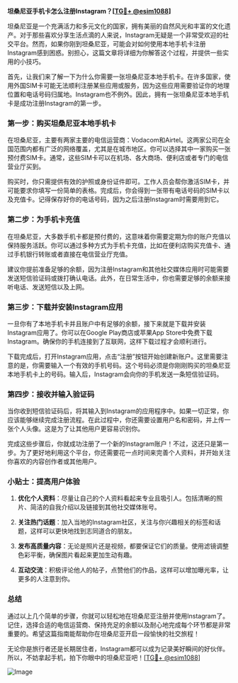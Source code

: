 **坦桑尼亚手机卡怎么注册Instagram？[[TG💪+ @esim1088](https://t.me/s/esim1088)]**

坦桑尼亚是一个充满活力和多元文化的国家，拥有美丽的自然风光和丰富的文化遗产。对于那些喜欢分享生活点滴的人来说，Instagram无疑是一个非常受欢迎的社交平台。然而，如果你刚到坦桑尼亚，可能会对如何使用本地手机卡注册Instagram感到困惑。别担心，这篇文章将详细为你解答这个过程，并提供一些实用的小技巧。

首先，让我们来了解一下为什么你需要一张坦桑尼亚本地手机卡。在许多国家，使用外国SIM卡可能无法顺利注册某些应用或服务，因为这些应用需要验证你的地理位置和电话号码归属地。Instagram也不例外。因此，拥有一张坦桑尼亚本地手机卡是成功注册Instagram的第一步。

### 第一步：购买坦桑尼亚本地手机卡

在坦桑尼亚，主要有两家主要的电信运营商：Vodacom和Airtel。这两家公司在全国范围内都有广泛的网络覆盖，尤其是在城市地区。你可以选择其中一家购买一张预付费SIM卡。通常，这些SIM卡可以在机场、各大商场、便利店或者专门的电信营业厅买到。

购买时，你只需提供有效的护照或身份证件即可。工作人员会帮你激活SIM卡，并可能要求你填写一份简单的表格。完成后，你会得到一张带有电话号码的SIM卡以及充值卡。记得保存好你的电话号码，因为之后注册Instagram时需要用到它。

### 第二步：为手机卡充值

在坦桑尼亚，大多数手机卡都是预付费的，这意味着你需要定期为你的账户充值以保持服务活跃。你可以通过多种方式为手机卡充值，比如在便利店购买充值卡、通过手机银行转账或者直接在电信营业厅充值。

建议你提前准备足够的余额，因为注册Instagram和其他社交媒体应用时可能需要发送短信验证码或拨打确认电话。此外，在日常生活中，你也需要足够的余额来接听电话、发送短信以及上网。

### 第三步：下载并安装Instagram应用

一旦你有了本地手机卡并且账户中有足够的余额，接下来就是下载并安装Instagram应用了。你可以在Google Play商店或苹果App Store中免费下载Instagram。确保你的手机连接到了互联网，这样下载过程才会顺利进行。

下载完成后，打开Instagram应用，点击“注册”按钮开始创建新账户。这里需要注意的是，你需要输入一个有效的手机号码。这个号码必须是你刚刚购买的坦桑尼亚本地手机卡上的号码。输入后，Instagram会向你的手机发送一条短信验证码。

### 第四步：接收并输入验证码

当你收到短信验证码后，将其输入到Instagram的应用程序中。如果一切正常，你应该能够继续完成注册流程。在此过程中，你还需要设置用户名和密码，并上传一张个人头像。这是为了让其他用户更容易识别你。

完成这些步骤后，你就成功注册了一个新的Instagram账户！不过，这还只是第一步。为了更好地利用这个平台，你还需要花一点时间来完善个人资料，并开始关注你喜欢的内容创作者或其他用户。

### 小贴士：提高用户体验

1. **优化个人资料**：尽量让自己的个人资料看起来专业且吸引人。包括清晰的照片、简洁的自我介绍以及链接到其他社交媒体账号。
   
2. **关注热门话题**：加入当地的Instagram社区，关注与你兴趣相关的标签和话题，这样可以更快地找到志同道合的朋友。

3. **发布高质量内容**：无论是照片还是视频，都要保证它们的质量。使用滤镜调整色彩平衡，确保图片看起来更加生动有趣。

4. **互动交流**：积极评论他人的帖子，点赞他们的作品，这样可以增加曝光率，让更多的人注意到你。

### 总结

通过以上几个简单的步骤，你就可以轻松地在坦桑尼亚注册并使用Instagram了。记住，选择合适的电信运营商、保持充足的余额以及耐心地完成每个环节都是非常重要的。希望这篇指南能帮助你在坦桑尼亚开启一段愉快的社交旅程！

无论你是旅行者还是长期居住者，Instagram都可以成为记录美好瞬间的好伙伴。所以，不妨拿起手机，拍下你眼中的坦桑尼亚吧！[[TG💪+ @esim1088](https://t.me/s/esim1088)]

![Image](https://i.postimg.cc/4NQfJmqS/Snipaste-2025-05-13-00-14-12.png)
